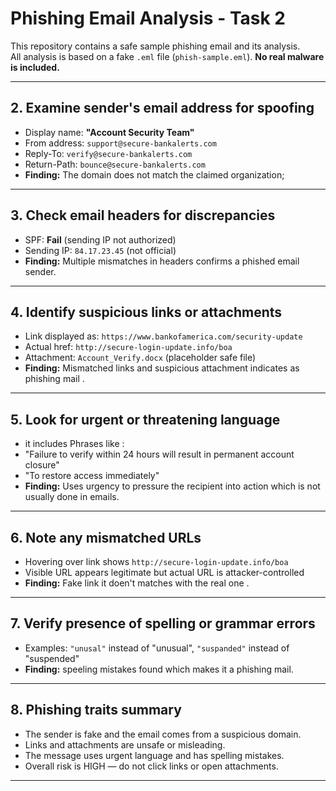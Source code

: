 # Phishing Email Analysis - Task 2

This repository contains a safe sample phishing email and its analysis.  
All analysis is based on a fake `.eml` file (`phish-sample.eml`). **No real malware is included.**  

---

## 2. Examine sender's email address for spoofing
- Display name: **"Account Security Team"**  
- From address: `support@secure-bankalerts.com`  
- Reply-To: `verify@secure-bankalerts.com`  
- Return-Path: `bounce@secure-bankalerts.com`  
- **Finding:** The domain does not match the claimed organization;  

---

## 3. Check email headers for discrepancies
- SPF: **Fail** (sending IP not authorized)   
- Sending IP: `84.17.23.45` (not official)  
- **Finding:** Multiple mismatches in headers confirms  a phished email sender.  

---

## 4. Identify suspicious links or attachments
- Link displayed as: `https://www.bankofamerica.com/security-update`  
- Actual href: `http://secure-login-update.info/boa`  
- Attachment: `Account_Verify.docx` (placeholder safe file)  
- **Finding:** Mismatched links and suspicious attachment indicates as  phishing mail .  

---

## 5. Look for urgent or threatening language
-  it includes Phrases like :  
  - "Failure to verify within 24 hours will result in permanent account closure"  
  - "To restore access immediately"  
- **Finding:** Uses urgency to pressure the recipient into action which is not usually done in emails.  

---

## 6. Note any mismatched URLs
- Hovering over link shows `http://secure-login-update.info/boa`  
- Visible URL appears legitimate but actual URL is attacker-controlled  
- **Finding:** Fake link it doen't matches with the real  one .  

---

## 7. Verify presence of spelling or grammar errors
- Examples: `"unusal"` instead of "unusual", `"suspanded"` instead of "suspended"  
- **Finding:** speeling mistakes found which makes it a phishing mail.  

---

## 8. Phishing traits summary
- The sender is fake and the email comes from a suspicious domain.  
- Links and attachments are unsafe or misleading.  
- The message uses urgent language and has spelling mistakes.  
- Overall risk is HIGH — do not click links or open attachments.

---


